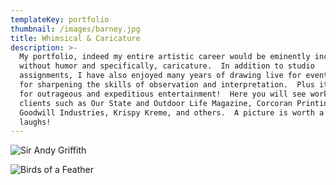 ```yaml
---
templateKey: portfolio
thumbnail: /images/barney.jpg
title: Whimsical & Caricature
description: >-
  My portfolio, indeed my entire artistic career would be eminently incomplete
  without humor and specifically, caricature.  In addition to studio
  assignments, I have also enjoyed many years of drawing live for events-- great
  for sharpening the skills of observation and interpretation.  Plus it makes
  for outrageous and expeditious entertainment!  Here you will see work for
  clients such as Our State and Outdoor Life Magazine, Corcoran Printing,
  Goodwill Industries, Krispy Kreme, and others.  A picture is worth a thousand
  laughs!
---
```


![Sir Andy Griffith](/images/andy-griffith.gif "Sir Andy Griffith")

![Birds of a Feather](/images/birds-of-a-feather_181205_033950.gif "Birds of a Feather")
